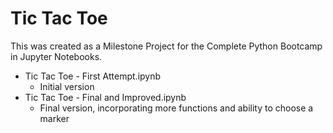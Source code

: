# Tic Tac Toe
This was created as a Milestone Project for the Complete Python Bootcamp in Jupyter Notebooks.

* Tic Tac Toe - First Attempt.ipynb
  * Initial version
* Tic Tac Toe - Final and Improved.ipynb
  * Final version, incorporating more functions and ability to choose a marker